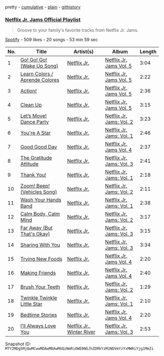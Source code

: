pretty - [cumulative](/playlists/cumulative/37i9dQZF1DWWTJqjNA6xi6.md) - [plain](/playlists/plain/37i9dQZF1DWWTJqjNA6xi6) - [githistory](https://github.githistory.xyz/mackorone/spotify-playlist-archive/blob/main/playlists/plain/37i9dQZF1DWWTJqjNA6xi6)

### [Netflix Jr\. Jams Official Playlist](https://open.spotify.com/playlist/37i9dQZF1DWWTJqjNA6xi6)

> Groove to your family's favorite tracks from Netflix Jr\. Jams.

[Spotify](https://open.spotify.com/user/spotify) - 509 likes - 20 songs - 53 min 59 sec

| No. | Title | Artist(s) | Album | Length |
|---|---|---|---|---|
| 1 | [Go! Go! Go! \(Wake Up Song\)](https://open.spotify.com/track/5YOOEo0itNGgaMCSs9oha6) | [Netflix Jr.](https://open.spotify.com/artist/4t8n2EG6curdyUrZynupmH) | [Netflix Jr\. Jams Vol\. 5](https://open.spotify.com/album/2I5iRdflbKjzrBadnhUUKX) | 3:04 |
| 2 | [Learn Colors / Aprende Colores](https://open.spotify.com/track/4r42EiTyHU9OJNlSS1b0wS) | [Netflix Jr.](https://open.spotify.com/artist/4t8n2EG6curdyUrZynupmH) | [Netflix Jr\. Jams Vol\. 5](https://open.spotify.com/album/2I5iRdflbKjzrBadnhUUKX) | 2:22 |
| 3 | [Action!](https://open.spotify.com/track/4VSdkLjHs7arQUoCyxTQ2h) | [Netflix Jr.](https://open.spotify.com/artist/4t8n2EG6curdyUrZynupmH) | [Netflix Jr\. Jams Vol\. 5](https://open.spotify.com/album/2I5iRdflbKjzrBadnhUUKX) | 2:36 |
| 4 | [Clean Up](https://open.spotify.com/track/1qsDyHmh6PK2IsGr4kea2I) | [Netflix Jr.](https://open.spotify.com/artist/4t8n2EG6curdyUrZynupmH) | [Netflix Jr\. Jams Vol\. 5](https://open.spotify.com/album/2I5iRdflbKjzrBadnhUUKX) | 3:15 |
| 5 | [Let’s Move! Dance Party](https://open.spotify.com/track/650aoBbV9X5ioWPIaclzIK) | [Netflix Jr.](https://open.spotify.com/artist/4t8n2EG6curdyUrZynupmH) | [Netflix Jr\. Jams: Vol\. 2](https://open.spotify.com/album/5VWaxL5HVnuFPpwb3qpZL9) | 3:23 |
| 6 | [You're A Star](https://open.spotify.com/track/0uVlPXd7hF21o4Q1W66kGt) | [Netflix Jr.](https://open.spotify.com/artist/4t8n2EG6curdyUrZynupmH) | [Netflix Jr\. Jams: Vol\. 1](https://open.spotify.com/album/5O3GrZ9O4eziEZmGBVENZF) | 2:46 |
| 7 | [Good Good Day](https://open.spotify.com/track/7GBJRh3VuuahAsusXIopQ7) | [Netflix Jr.](https://open.spotify.com/artist/4t8n2EG6curdyUrZynupmH) | [Netflix Jr\. Jams Vol\. 4](https://open.spotify.com/album/6HNhpLhni1sQwajwDBT0RT) | 2:37 |
| 8 | [The Gratitude Attitude](https://open.spotify.com/track/5EwWxvsNIaWI34KsrBTexe) | [Netflix Jr.](https://open.spotify.com/artist/4t8n2EG6curdyUrZynupmH) | [Netflix Jr\. Jams: Vol\. 3](https://open.spotify.com/album/2Zc0nzqLHanTAqcnlltkEz) | 2:41 |
| 9 | [Thank You!](https://open.spotify.com/track/7uloNNWf75NUhvJPQrqymF) | [Netflix Jr.](https://open.spotify.com/artist/4t8n2EG6curdyUrZynupmH) | [Netflix Jr\. Jams: Vol\. 1](https://open.spotify.com/album/5O3GrZ9O4eziEZmGBVENZF) | 2:18 |
| 10 | [Zoom! Beep! \(Vehicles Song\)](https://open.spotify.com/track/5Z2oDrMUuTKQmygwDPPHI8) | [Netflix Jr.](https://open.spotify.com/artist/4t8n2EG6curdyUrZynupmH) | [Netflix Jr\. Jams: Vol\. 2](https://open.spotify.com/album/5VWaxL5HVnuFPpwb3qpZL9) | 2:11 |
| 11 | [Wash Your Hands Band](https://open.spotify.com/track/4m92BYji23YHvv00N5XAXL) | [Netflix Jr.](https://open.spotify.com/artist/4t8n2EG6curdyUrZynupmH) | [Netflix Jr\. Jams: Vol\. 1](https://open.spotify.com/album/5O3GrZ9O4eziEZmGBVENZF) | 2:38 |
| 12 | [Calm Body, Calm Mind](https://open.spotify.com/track/7BuMcS6Ym4VQsGzMpJ0lIK) | [Netflix Jr.](https://open.spotify.com/artist/4t8n2EG6curdyUrZynupmH) | [Netflix Jr\. Jams: Vol\. 2](https://open.spotify.com/album/5VWaxL5HVnuFPpwb3qpZL9) | 3:17 |
| 13 | [Far Away \(But That's Okay\)](https://open.spotify.com/track/32FtZpPu2cMr4t5HqVZzh4) | [Netflix Jr.](https://open.spotify.com/artist/4t8n2EG6curdyUrZynupmH) | [Netflix Jr\. Jams: Vol\. 3](https://open.spotify.com/album/2Zc0nzqLHanTAqcnlltkEz) | 3:15 |
| 14 | [Sharing With You](https://open.spotify.com/track/63DpK6dZZkPAHiH1OV9KF5) | [Netflix Jr.](https://open.spotify.com/artist/4t8n2EG6curdyUrZynupmH) | [Netflix Jr\. Jams: Vol\. 3](https://open.spotify.com/album/2Zc0nzqLHanTAqcnlltkEz) | 3:34 |
| 15 | [Trying New Foods](https://open.spotify.com/track/7Go2RKeKgTkwhZ7i2r931R) | [Netflix Jr.](https://open.spotify.com/artist/4t8n2EG6curdyUrZynupmH) | [Netflix Jr\. Jams Vol\. 4](https://open.spotify.com/album/6HNhpLhni1sQwajwDBT0RT) | 2:20 |
| 16 | [Making Friends](https://open.spotify.com/track/2mixShNf2zlXIInwxIT14o) | [Netflix Jr.](https://open.spotify.com/artist/4t8n2EG6curdyUrZynupmH) | [Netflix Jr\. Jams Vol\. 4](https://open.spotify.com/album/6HNhpLhni1sQwajwDBT0RT) | 2:40 |
| 17 | [Brush Your Teeth](https://open.spotify.com/track/3neIWarw2da7neX8fDMWsi) | [Netflix Jr.](https://open.spotify.com/artist/4t8n2EG6curdyUrZynupmH) | [Netflix Jr\. Jams: Vol\. 2](https://open.spotify.com/album/5VWaxL5HVnuFPpwb3qpZL9) | 1:29 |
| 18 | [Twinkle Twinkle Little Star](https://open.spotify.com/track/3txvpQLGkFNvQv3TRFZt5G) | [Netflix Jr.](https://open.spotify.com/artist/4t8n2EG6curdyUrZynupmH) | [Netflix Jr\. Jams: Vol\. 1](https://open.spotify.com/album/5O3GrZ9O4eziEZmGBVENZF) | 2:10 |
| 19 | [Bedtime Stories](https://open.spotify.com/track/2x6UI2qPGH8UJ1Dd6hMR6l) | [Netflix Jr.](https://open.spotify.com/artist/4t8n2EG6curdyUrZynupmH) | [Netflix Jr\. Jams Vol\. 4](https://open.spotify.com/album/6HNhpLhni1sQwajwDBT0RT) | 2:20 |
| 20 | [I'll Always Love You](https://open.spotify.com/track/7nZf4oOrYSOnlDSPiObea9) | [Netflix Jr.](https://open.spotify.com/artist/4t8n2EG6curdyUrZynupmH), [Winter River](https://open.spotify.com/artist/3qbipbZdbYVPJUroZzAoLA) | [Netflix Jr\. Jams: Vol\. 3](https://open.spotify.com/album/2Zc0nzqLHanTAqcnlltkEz) | 2:53 |

Snapshot ID: `MTY2MDg5MjQwMCwwMDAwMDAwMGQzNmRiOWE0NGJhZDRkYzM1NDVmYzYxMWRiYjg1MmZi`
